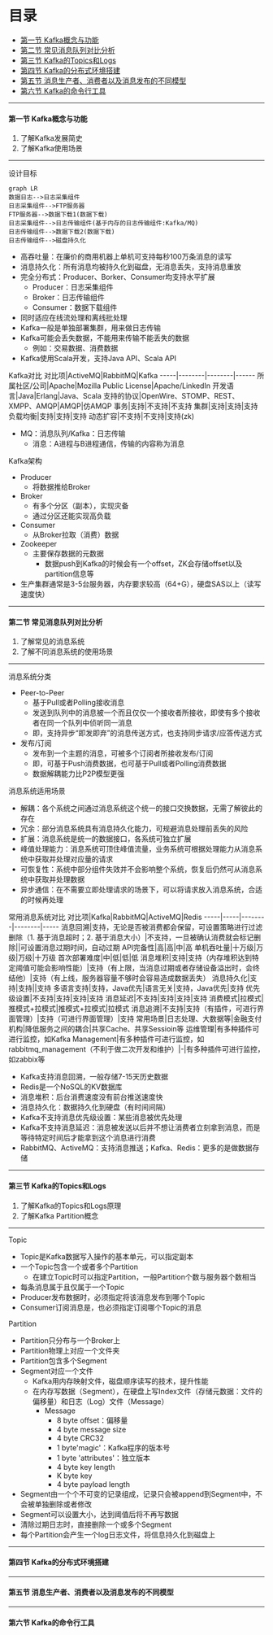# 目录 #

- [第一节 Kafka概念与功能](#1)
- [第二节 常见消息队列对比分析](#2)
- [第三节 Kafka的Topics和Logs](#3)
- [第四节 Kafka的分布式环境搭建](#4)
- [第五节 消息生产者、消费者以及消息发布的不同模型](#5)
- [第六节 Kafka的命令行工具](#6)

***

<h4 id='1'>第一节 Kafka概念与功能</h4>

1. 了解Kafka发展简史
2. 了解Kafka使用场景

---

设计目标
```mermaid
graph LR
数据日志-->日志采集组件
日志采集组件-->FTP服务器
FTP服务器-->数据下载1(数据下载)
日志采集组件-->日志传输组件(基于内存的日志传输组件:Kafka/MQ)
日志传输组件-->数据下载2(数据下载)
日志传输组件-->磁盘持久化
```
- 高吞吐量：在廉价的商用机器上单机可支持每秒100万条消息的读写
- 消息持久化：所有消息均被持久化到磁盘，无消息丢失，支持消息重放
- 完全分布式：Producer、Borker、Consumer均支持水平扩展
    - Producer：日志采集组件
    - Broker：日志传输组件
    - Consumer：数据下载组件
- 同时适应在线流处理和离线批处理
- Kafka一般是单独部署集群，用来做日志传输
- Kafka可能会丢失数据，不能用来传输不能丢失的数据
    - 例如：交易数据、消费数据
- Kafka使用Scala开发，支持Java API、Scala API

Kafka对比
对比项|ActiveMQ|RabbitMQ|Kafka
-----|--------|--------|------
所属社区/公司|Apache|Mozilla Public License|Apache/LinkedIn
开发语言|Java|Erlang|Java、Scala
支持的协议|OpenWire、STOMP、REST、XMPP、AMQP|AMQP|仿AMQP
事务|支持|不支持|不支持
集群|支持|支持|支持
负载均衡|支持|支持|支持
动态扩容|不支持|不支持|支持(zk)
- MQ：消息队列/Kafka：日志传输
    - 消息：A进程与B进程通信，传输的内容称为消息

Kafka架构
- Producer
    - 将数据推给Broker
- Broker
    - 有多个分区（副本），实现灾备
    - 通过分区还能实现高负载
- Consumer
    - 从Broker拉取（消费）数据
- Zookeeper
    - 主要保存数据的元数据
        - 数据push到Kafka的时候会有一个offset，ZK会存储offset以及partition信息等
- 生产集群通常是3-5台服务器，内存要求较高（64+G），硬盘SAS以上（读写速度快）

***

<h4 id='2'>第二节 常见消息队列对比分析</h4>

1. 了解常见的消息系统
2. 了解不同消息系统的使用场景

---

消息系统分类
- Peer-to-Peer
    - 基于Pull或者Polling接收消息
    - 发送到队列中的消息被一个而且仅仅一个接收者所接收，即使有多个接收者在同一个队列中侦听同一消息
    - 即，支持异步“即发即弃”的消息传送方式，也支持同步请求/应答传送方式
- 发布/订阅
    - 发布到一个主题的消息，可被多个订阅者所接收发布/订阅
    - 即，可基于Push消费数据，也可基于Pull或者Polling消费数据
    - 数据解耦能力比P2P模型更强

消息系统适用场景
- 解耦：各个系统之间通过消息系统这个统一的接口交换数据，无需了解彼此的存在
- 冗余：部分消息系统具有消息持久化能力，可规避消息处理前丢失的风险
- 扩展：消息系统是统一的数据接口，各系统可独立扩展
- 峰值处理能力：消息系统可顶住峰值流量，业务系统可根据处理能力从消息系统中获取并处理对应量的请求
- 可恢复性：系统中部分组件失效并不会影响整个系统，恢复后仍然可从消息系统中获取并处理数据
- 异步通信：在不需要立即处理请求的场景下，可以将请求放入消息系统，合适的时候再处理

常用消息系统对比
对比项|Kafka|RabbitMQ|ActiveMQ|Redis
-----|-----|--------|--------|-----
消息回溯|支持，无论是否被消费都会保留，可设置策略进行过滤删除（1. 基于消息超时；2. 基于消息大小）|不支持，一旦被确认消费就会标记删除||可设置消息过期时间，自动过期
API完备性|高|高|中|高
单机吞吐量|十万级|万级|万级|十万级
首次部署难度|中|低|低|低
消息堆积|支持|支持（内存堆积达到特定阈值可能会影响性能）|支持（有上限，当消息过期或者存储设备溢出时，会终结他）|支持（有上线，服务器容量不够时会容易造成数据丢失）
消息持久化|支持|支持||支持
多语言支持|支持，Java优先|语言无关|支持，Java优先|支持
优先级设置|不支持|支持|支持|支持
消息延迟|不支持|支持|支持|支持
消费模式|拉模式|推模式+拉模式|推模式+拉模式|拉模式
消息追溯|不支持|支持（有插件，可进行界面管理）|支持（可进行界面管理）|支持
常用场景|日志处理、大数据等|金融支付机构|降低服务之间的耦合|共享Cache、共享Sessioin等
运维管理|有多种插件可进行监控，如Kafka Management|有多种插件可进行监控，如rabbitmq_management（不利于做二次开发和维护）|-|有多种插件可进行监控，如zabbix等
- Kafka支持消息回溯，一般存储7-15天历史数据
- Redis是一个NoSQL的KV数据库
- 消息堆积：后台消费速度没有前台推送速度快
- 消息持久化：数据持久化到硬盘（有时间间隔）
- Kafka不支持消息优先级设置：某些消息被优先处理
- Kafka不支持消息延迟：消息被发送以后并不想让消费者立刻拿到消息，而是等待特定时间后才能拿到这个消息进行消费
- RabbitMQ、ActiveMQ：支持消息推送；Kafka、Redis：更多的是做数据存储

***

<h4 id='3'>第三节 Kafka的Topics和Logs</h4>

1. 了解Kafka的Topics和Logs原理
2. 了解Kafka Partition概念

---

Topic
- Topic是Kafka数据写入操作的基本单元，可以指定副本
- 一个Topic包含一个或者多个Partition
    - 在建立Topic时可以指定Partition，一般Partition个数与服务器个数相当
- 每条消息属于且仅属于一个Topic
- Producer发布数据时，必须指定将该消息发布到哪个Topic
- Consumer订阅消息是，也必须指定订阅哪个Topic的消息

Partition
- Partition只分布与一个Broker上
- Partition物理上对应一个文件夹
- Partition包含多个Segment
- Segment对应一个文件
    - Kafka用内存映射文件，磁盘顺序读写的技术，提升性能
    - 在内存写数据（Segment），在硬盘上写Index文件（存储元数据：文件的偏移量）和日志（Log）文件（Message）
        - Message
            - 8 byte offset：偏移量
            - 4 byte message size
            - 4 byte CRC32
            - 1 byte'magic'：Kafka程序的版本号
            - 1 byte 'attributes'：独立版本
            - 4 byte key length
            - K byte key
            - 4 byte payload length
- Segment由一个个不可变的记录组成，记录只会被append到Segment中，不会被单独删除或者修改
- Segment可以设置大小，达到阈值后将不再写数据
- 清除过期日志时，直接删除一个或多个Segment
- 每个Partition会产生一个log日志文件，将信息持久化到磁盘上

***

<h4 id='4'>第四节 Kafka的分布式环境搭建</h4>

***

<h4 id='5'>第五节 消息生产者、消费者以及消息发布的不同模型</h4>

***

<h4 id='6'>第六节 Kafka的命令行工具</h4>